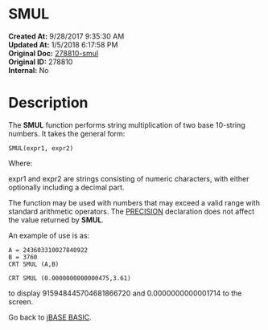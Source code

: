 # SMUL

**Created At:** 9/28/2017 9:35:30 AM  
**Updated At:** 1/5/2018 6:17:58 PM  
**Original Doc:** [278810-smul](https://docs.jbase.com/36868-jbase-basic/278810-smul)  
**Original ID:** 278810  
**Internal:** No  


# Description

The **SMUL** function performs string multiplication of two base 10-string numbers. It takes the general form:

```
SMUL(expr1, expr2)
```

Where:

expr1 and expr2 are strings consisting of numeric characters, with either optionally including a decimal part.

The function may be used with numbers that may exceed a valid range with standard arithmetic operators. The [PRECISION](./../precision) declaration does not affect the value returned by **SMUL**.

An example of use is as:

```
A = 243603310027840922
B = 3760
CRT SMUL (A,B)

CRT SMUL (0.0000000000000475,3.61)
```

to display 915948445704681866720 and 0.0000000000001714 to the screen.

Go back to [jBASE BASIC](./../jbase-basic-programmers-reference-guide).
